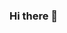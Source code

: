 ### Hi there 👋

<!--
Hello World!! I'm Rinka, a very very passionate developer from Chennai, a city in the southern part India.

Art has always captivated me. Poems, quotes , paintings and anything that involves a lot of creativity!

“You might not think that programmers are artists, but programming is an extremely creative profession. It's logic-based creativity.” - John Romero

Different people will have different reasons as to why they love being a developer. Getting to be creative and try something new and to come up with new and different solutions everyday is why I love being one.

When I'm not solving problems or battling bugs, you can find me spending time in nature, singing loudly along to music or having long talks with people.

- 🔭 I’m currently working on an application that processes huge amounts of financial data using Apache Spark (It's quite fun).
- 🌱 I’m currently learning iOS, GraphQL, etc.
- 👯 I’m looking to collaborate on any projects that involve a lot of creative thinking.
- 💬 Ask me about Big data processing, Algorithms, Data strutures and Apache Spark.
- 📫 How to reach me:Just say Hi! 🤗 through https://www.linkedin.com/in/rinka-v 
- 😄 Pronouns: (Her/She)
- ⚡ Fun fact: I have double jointed fingers!! 
-->
